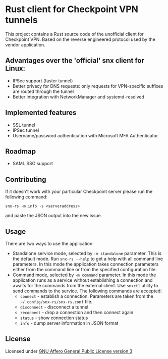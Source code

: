 # Rust client for Checkpoint VPN tunnels

This project contains a Rust source code of the unofficial client for Checkpoint VPN.
Based on the reverse engineered protocol used by the vendor application.

## Advantages over the 'official' snx client for Linux:

* IPSec support (faster tunnel)
* Better privacy for DNS requests: only requests for VPN-specific suffixes are routed through the tunnel
* Better integration with NetworkManager and systemd-resolved

## Implemented features

* SSL tunnel
* IPSec tunnel
* Username/password authentication with Microsoft MFA Authenticator

## Roadmap
 
* SAML SSO support

## Contributing

If it doesn't work with your particular Checkpoint server please run the following command:

`snx-rs -m info -s <serveraddress>`

and paste the JSON output into the new issue.

## Usage

There are two ways to use the application:

* Standalone service mode, selected by `-m standalone` parameter. This is the default mode. Run `snx-rs --help` to get a help with all command line parameters. In this mode the application takes connection parameters either from the command line or from the specified configuration file.
* Command mode, selected by `-m command` parameter. In this mode the application runs as a service without
 establishing a connection and awaits for the commands from the external client. Use `snxctl` utility
 to send commands to the service. The following commands are accepted:
  - `connect` - establish a connection. Parameters are taken from the `~/.config/snx-rs/snx-rs.conf` file.
  - `disconnect` - disconnect a tunnel
  - `reconnect` - drop a connection and then connect again
  - `status` - show connection status
  - `info` - dump server information in JSON format

## License

Licensed under [GNU Affero General Public License version 3](https://opensource.org/license/agpl-v3/)
